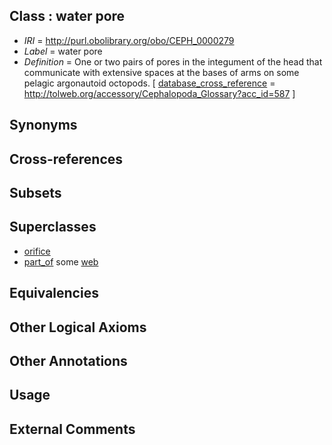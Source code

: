 
## Class : water pore

 * *IRI* = http://purl.obolibrary.org/obo/CEPH_0000279
 * *Label* = water pore
 * *Definition* = One or two pairs of pores in the integument of the head that communicate with extensive spaces at the bases of arms on some pelagic argonautoid octopods. [ [database_cross_reference](../../ef/oboInOwl#hasDbXref.md) = http://tolweb.org/accessory/Cephalopoda_Glossary?acc_id=587 ]

## Synonyms


## Cross-references


## Subsets


## Superclasses

 * [orifice](../../UBERON/61/UBERON_0000161.md)
 * [part_of](../../BFO/50/BFO_0000050.md) some [web](../../CEPH/80/CEPH_0000280.md)

## Equivalencies


## Other Logical Axioms


## Other Annotations


## Usage


## External Comments

